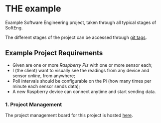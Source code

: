 THE example
===========

Example Software Engineering project, taken through all typical stages of SoftEng.

The different stages of the project can be accessed through [git tags](https://git-scm.com/book/en/v2/Git-Basics-Tagging).


Example Project Requirements
----------------------------
- Given are one or more *Raspberry Pis* with one or more sensor each;
- I (the client) want to visually see the readings from any device and sensor *online*, from anywhere;
- Poll intervals should be configurable on the Pi (how many times per minute each sensor sends data);
- A new Raspberry device can connect anytime and start sending data.


### 1. Project Management

The project management board for this project is hosted [here](https://waffle.io/csabasulyok/SensorSiesta-ubbse2016).
